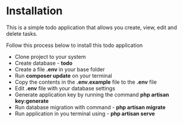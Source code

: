 # Installation
This is a simple todo application that allows you create, view, edit and delete tasks.

Follow this process below to install this todo application
* Clone project to your system
* Create database - **todo**
* Create a file **.env** in your base folder
* Run **composer update** on your terminal
* Copy the contents in the **.env.example** file to the **.env** file
* Edit **.env** file with your database settings
* Generate application key by running the command **php artisan key:generate**
* Run database migration with command - **php artisan migrate**
* Run application in you terminal using - **php artisan serve**

